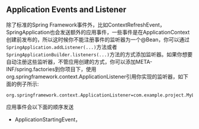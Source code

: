 ## Application Events and Listener
除了标准的Spring Framework事件外，比如ContextRefreshEvent，SpringApplication也会发送额外的应用事件，一些事件是在ApplicationContext创建前发布的，所以这时候你不能注册事件的监听器为一个@Bean，你可以通过`SpringApplication.addListener(...)`方法或者`SpringApplicationBuilder.listeners(...)`方法的方式添加监听器。如果你想要自动注册这些监听器，不管应用创建的方式，你可以添加META-INF/spring.factories到你项目下，使用org.springframework.context.ApplicationListener引用你实现的监听器，如下面的例子所示:
```properties
org.springframework.context.ApplicationListener=com.example.project.MyListener
```
应用事件会以下面的顺序发送
- ApplicationStartingEvent，